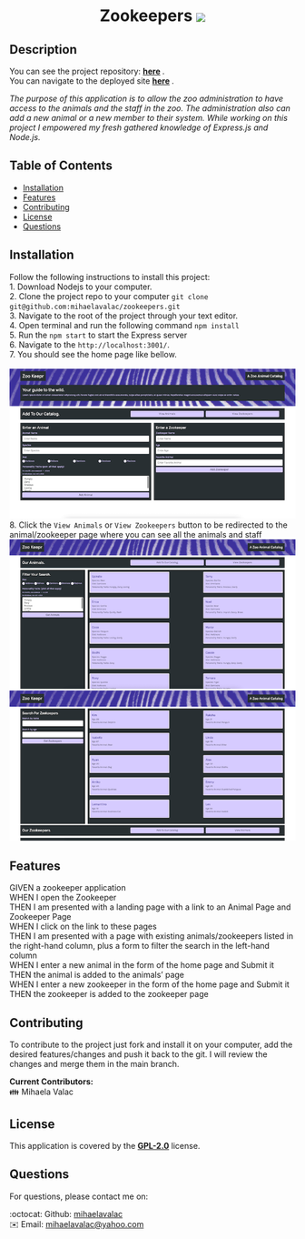 
  <h1 align="center"> Zookeepers <img align="center" src="https://img.shields.io/badge/license-GPL 2.0-red"> </h1>


## Description

   You can see the project repository: <b> [here](https://github.com/mihaelavalac/zookeepers) </b>.<br>
   You can navigate to the deployed site <b> [here](https://zookeepermv.herokuapp.com/) </b>.

  <p><i>The purpose of this application is to allow the zoo administration to have access to the animals and the staff in the zoo. The administration also can add a new animal or a new member to their system. While working on this project I empowered my fresh gathered knowledge of Express.js and Node.js.</i><p>

## Table of Contents

- [Installation](#installation)
- [Features](#features)
- [Contributing](#contributing)
- [License](#license)
- [Questions](#questions)

## Installation

Follow the following instructions to install this project: <br> 1. Download Nodejs to your computer. <br> 2. Clone the project repo to your computer `git clone git@github.com:mihaelavalac/zookeepers.git` <br> 3. Navigate to the root of the project through your text editor. <br> 4. Open terminal and run the following command `npm install` <br> 5. Run the `npm start` to start the Express server <br> 6. Navigate to the `http://localhost:3001/`. <br> 7. You should see the home page like bellow. <br><br> ![image](./public/img/img1.png)<br> 8. Click the `View Animals` or `View Zookeepers` button to be redirected to the animal/zookeeper page where you can see all the animals and staff <br> ![image](./public/img/img2.png) <br> ![image](./public/img/img3.png)

## Features
GIVEN a zookeeper application <br>
WHEN I open the Zookeeper  <br>
THEN I am presented with a landing page with a link to an Animal Page and Zookeeper Page  <br>
WHEN I click on the link to these pages  <br>
THEN I am presented with a page with existing animals/zookeepers listed in the right-hand column, plus a form to filter the search in the left-hand column  <br>
WHEN I enter a new animal in the form of the home page and Submit it  <br>
THEN the animal is added to the animals’ page <br>
WHEN I enter a new zookeeper in the form of the home page and Submit it  <br>
THEN the zookeeper is added to the zookeeper page
## Contributing

To contribute to the project just fork and install it on your computer, add the desired features/changes and push it back to the git. I will review the changes and merge them in the main branch. <br>

<b>Current Contributors:</b> <br>
👪 Mihaela Valac

## License

This application is covered by the <b>[GPL-2.0](https://opensource.org/licenses/GPL-2.0)</b> license.

## Questions

For questions, please contact me on: <br/>

:octocat: Github: [mihaelavalac](https://github.com/mihaelavalac) <br>
✉️ Email: mihaelavalac@yahoo.com<br/>
